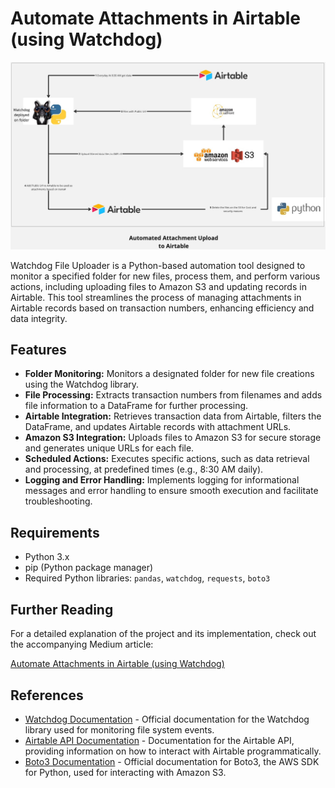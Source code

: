 #  Automate Attachments in Airtable (using Watchdog)

![model_diagram](images/workflow.jpg)

Watchdog File Uploader is a Python-based automation tool designed to monitor a specified folder for new files, process them, and perform various actions, including uploading files to Amazon S3 and updating records in Airtable. This tool streamlines the process of managing attachments in Airtable records based on transaction numbers, enhancing efficiency and data integrity.

## Features

- **Folder Monitoring:** Monitors a designated folder for new file creations using the Watchdog library.
- **File Processing:** Extracts transaction numbers from filenames and adds file information to a DataFrame for further processing.
- **Airtable Integration:** Retrieves transaction data from Airtable, filters the DataFrame, and updates Airtable records with attachment URLs.
- **Amazon S3 Integration:** Uploads files to Amazon S3 for secure storage and generates unique URLs for each file.
- **Scheduled Actions:** Executes specific actions, such as data retrieval and processing, at predefined times (e.g., 8:30 AM daily).
- **Logging and Error Handling:** Implements logging for informational messages and error handling to ensure smooth execution and facilitate troubleshooting.

## Requirements

- Python 3.x
- pip (Python package manager)
- Required Python libraries: `pandas`, `watchdog`, `requests`, `boto3`


## Further Reading

For a detailed explanation of the project and its implementation, check out the accompanying Medium article:

[ Automate Attachments in Airtable (using Watchdog)](https://sungajiwala54.medium.com/automating-attachment-management-in-airtable-the-watchdog-file-uploader-project-b48cde44cb22)


## References

- [Watchdog Documentation](https://python-watchdog.readthedocs.io/en/latest/index.html) - Official documentation for the Watchdog library used for monitoring file system events.
- [Airtable API Documentation](https://airtable.com/api) - Documentation for the Airtable API, providing information on how to interact with Airtable programmatically.
- [Boto3 Documentation](https://boto3.amazonaws.com/v1/documentation/api/latest/index.html) - Official documentation for Boto3, the AWS SDK for Python, used for interacting with Amazon S3.

